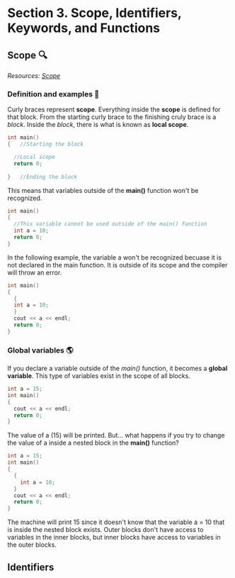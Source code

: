 # Section 3. Scope, Identifiers, Keywords, and Functions

## Scope 🔍
*Resources: [Scope](https://en.cppreference.com/w/cpp/language/scope)*
### Definition and examples 📖
Curly braces represent **scope**. Everything inside the **scope** is defined for that block. From the starting curly brace to the finishing cruly brace is a *block*. Inside the *block*, there is what is known as **local scope**. 
```C++
int main()
{   //Starting the block

  //Local scope
  return 0;
  
}   //Ending the block
```
This means that variables outside of the **main()** function won't be recognized.
```C++
int main()
{
  //This variable cannot be used outside of the main() function
  int a = 10;
  return 0;
}
```
In the following example, the variable a won't be recognized becuase it is not declared in the main function. It is outside of its scope and the compiler will throw an error.
```C++
int main()
{
  {
  int a = 10;
  }
  cout << a << endl;
  return 0;
}
```
### Global variables 🌎
If you declare a variable outside of the *main()* function, it becomes a **global variable**. This type of variables exist in the scope of all blocks.
```C++
int a = 15;
int main()
{
  cout << a << endl;
  return 0;
}
```
The value of a (15) will be printed. But... what happens if you try to change the value of a inside a nested block in the **main()** function?
```C++
int a = 15;
int main()
{
  {
    int a = 10;
  }
  cout << a << endl;
  return 0;
}
```
The machine will print 15 since it doesn't know that the variable a = 10 that is inside the nested block exists. Outer blocks don't have access to variables in the inner blocks, but inner blocks have access to variables in the outer blocks.
## Identifiers

